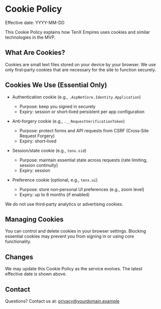# Cookie Policy

Effective date: YYYY-MM-DD

This Cookie Policy explains how TenX Empires uses cookies and similar technologies in the MVP.

## What Are Cookies?
Cookies are small text files stored on your device by your browser. We use only first‑party cookies that are necessary for the site to function securely.

## Cookies We Use (Essential Only)
- Authentication cookie (e.g., `.AspNetCore.Identity.Application`)
  - Purpose: keep you signed in securely
  - Expiry: session or short‑lived persistent per app configuration

- Anti‑forgery cookie (e.g., `.__RequestVerificationToken`)
  - Purpose: protect forms and API requests from CSRF (Cross‑Site Request Forgery)
  - Expiry: short‑lived

- Session/state cookie (e.g., `tenx.sid`)
  - Purpose: maintain essential state across requests (rate limiting, session continuity)
  - Expiry: session

- Preference cookie (optional, e.g., `tenx.ui`)
  - Purpose: store non‑personal UI preferences (e.g., zoom level)
  - Expiry: up to 6 months (if enabled)

We do not use third‑party analytics or advertising cookies.

## Managing Cookies
You can control and delete cookies in your browser settings. Blocking essential cookies may prevent you from signing in or using core functionality.

## Changes
We may update this Cookie Policy as the service evolves. The latest effective date is shown above.

## Contact
Questions? Contact us at: privacy@yourdomain.example

